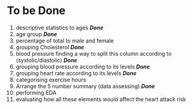# To be Done
1. descriptive statistics to ages ***Done***
2. age group ***Done***
3. percentage of total to male and female
4. grouping Cholesterol ***Done***
5. blood pressure finding a way to split this column according to (systolic/diastolic) ***Done***
6. grouping blood pressure according to its levels ***Done***
7. grouping heart rate according to its levels ***Done***
8. categorising exercise hours
9. Arrange the 5 number summary (data assessing) ***Done***
10. performing EDA
11. evaluating how all these elements would affect the heart attack risk
